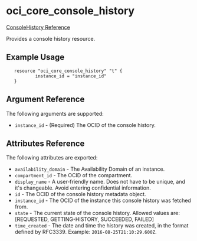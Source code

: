 # oci\_core\_console_history

[ConsoleHistory Reference][03f57b12]

  [03f57b12]: https://docs.us-phoenix-1.oraclecloud.com/api/#/en/iaas/20160918/ConsoleHistory/ "ConsoleHistoryReference"

 Provides a console history resource.

## Example Usage

 ```
    resource "oci_core_console_history" "t" {
			instance_id = "instance_id"
    }
 ```

## Argument Reference

 The following arguments are supported:

 * `instance_id` - (Required) The OCID of the console history.

## Attributes Reference

 The following attributes are exported:

 * `availability_domain` - The Availability Domain of an instance.
 * `compartment_id` - The OCID of the compartment.
 * `display_name` - A user-friendly name. Does not have to be unique, and it's changeable. Avoid entering confidential information.
 * `id` - The OCID of the console history metadata object.
 * `instance_id` - The OCID of the instance this console history was fetched from.
 * `state` - The current state of the console history. Allowed values are: [REQUESTED, GETTING-HISTORY, SUCCEEDED, FAILED]
 * `time_created` - The date and time the history was created, in the format defined by RFC3339. Example: `2016-08-25T21:10:29.600Z`.
